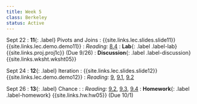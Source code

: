 ```yaml
---
title: Week 5
class: Berkeley
status: Active
---
```


Sept 22
: **11**{: .label} Pivots and Joins
    : {{site.links.lec.slides.slide11}} {{site.links.lec.demo.demo11}}
: _Reading:_ [8.4](https://inferentialthinking.com/chapters/08/4/Joining_Tables_by_Columns.html)
: **Lab**{: .label .label-lab} {{site.links.proj.proj1c}} (Due 9/26)
: **Discussion**{: .label .label-discussion} <!--Worksheet 05--> {{site.links.wksht.wksht05}}

Sept 24
: **12**{: .label} Iteration
    : {{site.links.lec.slides.slide12}} {{site.links.lec.demo.demo12}}
: _Reading:_ [9](https://inferentialthinking.com/chapters/09/Randomness.html), [9.1](https://inferentialthinking.com/chapters/09/1/Conditional_Statements.html), [9.2](https://inferentialthinking.com/chapters/09/2/Iteration.html)

Sept 26
: **13**{: .label} Chance
    : <!--{{site.links.lec.slides.slide13}} {{site.links.lec.demo.demo13}}-->
: _Reading:_ [9.2](https://inferentialthinking.com/chapters/09/2/Iteration.html), [9.3](https://inferentialthinking.com/chapters/09/3/Simulation.html), [9.4](https://inferentialthinking.com/chapters/09/4/Monty_Hall_Problem.html)
: **Homework**{: .label .label-homework} <!--Homework 05--> {{site.links.hw.hw05}} (Due 10/1)